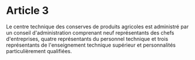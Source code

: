 # Article 3

Le centre technique des conserves de produits agricoles est administré par un conseil d'administration comprenant neuf représentants des chefs d'entreprises, quatre représentants du personnel technique et trois représentants de l'enseignement technique supérieur et personnalités particulièrement qualifiées.
